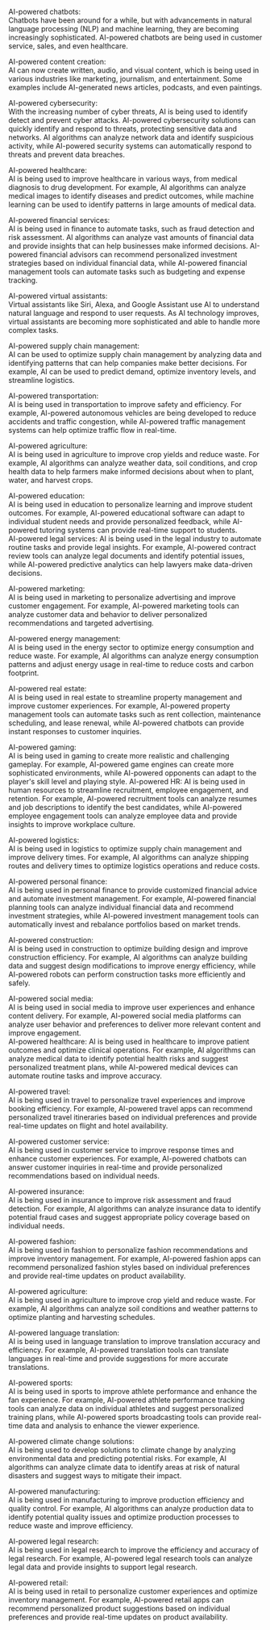 AI-powered chatbots:  
Chatbots have been around for a while, but with advancements in natural language processing (NLP) and machine learning, they are becoming increasingly sophisticated. AI-powered chatbots are being used in customer service, sales, and even healthcare.

AI-powered content creation:  
AI can now create written, audio, and visual content, which is being used in various industries like marketing, journalism, and entertainment. Some examples include AI-generated news articles, podcasts, and even paintings.

AI-powered cybersecurity:  
With the increasing number of cyber threats, AI is being used to identify detect 
and prevent cyber attacks. AI-powered cybersecurity solutions can 
quickly identify and respond to threats, protecting sensitive data and networks.
AI algorithms can analyze network data and identify suspicious activity, while 
AI-powered security systems can automatically respond to threats and prevent data breaches.

AI-powered healthcare:  
AI is being used to improve healthcare in various ways, from medical diagnosis to drug development. For example, AI algorithms can analyze medical images to identify diseases and predict outcomes, while machine learning can be used to identify patterns in large amounts of medical data.

AI-powered financial services:  
AI is being used in finance to automate tasks, such as fraud detection and risk assessment. 
AI algorithms can analyze vast amounts of financial data and provide insights that can help 
businesses make informed decisions. 
AI-powered financial advisors can recommend personalized investment strategies based on individual financial data, while AI-powered financial management tools can automate tasks such as budgeting and expense tracking.

AI-powered virtual assistants:  
Virtual assistants like Siri, Alexa, and Google Assistant use AI to understand natural language and respond to user requests. As AI technology improves, virtual assistants are becoming more sophisticated and able to handle more complex tasks.

AI-powered supply chain management:  
AI can be used to optimize supply chain management by analyzing data and identifying patterns that can help companies make better decisions. For example, AI can be used to predict demand, optimize inventory levels, and streamline logistics.

AI-powered transportation:  
AI is being used in transportation to improve safety and efficiency. For example, AI-powered autonomous vehicles are being developed to reduce accidents and traffic congestion, while AI-powered traffic management systems can help optimize traffic flow in real-time.

AI-powered agriculture:  
AI is being used in agriculture to improve crop yields and reduce waste. For example, AI algorithms can analyze weather data, soil conditions, and crop health data to help farmers make informed decisions about when to plant, water, and harvest crops.

AI-powered education:  
AI is being used in education to personalize learning and improve student outcomes. For example, AI-powered educational software can adapt to individual student needs and provide personalized feedback, while AI-powered tutoring systems can provide real-time support to students.  
AI-powered legal services: AI is being used in the legal industry to automate routine tasks and provide legal insights. For example, AI-powered contract review tools can analyze legal documents and identify potential issues, while AI-powered predictive analytics can help lawyers make data-driven decisions.

AI-powered marketing:  
AI is being used in marketing to personalize advertising and improve customer engagement. For example, AI-powered marketing tools can analyze customer data and behavior to deliver personalized recommendations and targeted advertising.

AI-powered energy management:  
AI is being used in the energy sector to optimize energy consumption and reduce waste. For example, AI algorithms can analyze energy consumption patterns and adjust energy usage in real-time to reduce costs and carbon footprint.

AI-powered real estate:  
AI is being used in real estate to streamline property management and improve customer experiences. For example, AI-powered property management tools can automate tasks such as rent collection, maintenance scheduling, and lease renewal, while AI-powered chatbots can provide instant responses to customer inquiries.

AI-powered gaming:  
AI is being used in gaming to create more realistic and challenging gameplay. 
For example, AI-powered game engines can create more sophisticated environments, 
while AI-powered opponents can adapt to the player's skill level and playing 
style.   AI-powered HR: AI is being used in human resources to streamline 
recruitment, employee engagement, and retention. For example, AI-powered recruitment 
tools can analyze resumes and job descriptions to identify the best candidates, 
while AI-powered employee engagement tools can analyze employee data and provide 
insights to improve workplace culture.

AI-powered logistics:  
AI is being used in logistics to optimize supply chain management and improve delivery times. For example, AI algorithms can analyze shipping routes and delivery times to optimize logistics operations and reduce costs.

AI-powered personal finance:  
AI is being used in personal finance to provide customized financial advice and automate investment management. For example, AI-powered financial planning tools can analyze individual financial data and recommend investment strategies, while AI-powered investment management tools can automatically invest and rebalance portfolios based on market trends.

AI-powered construction:  
AI is being used in construction to optimize building design and improve construction efficiency. For example, AI algorithms can analyze building data and suggest design modifications to improve energy efficiency, while AI-powered robots can perform construction tasks more efficiently and safely.

AI-powered social media:  
AI is being used in social media to improve user experiences and enhance content delivery. For example, AI-powered social media platforms can analyze user behavior and preferences to deliver more relevant content and improve engagement.  
AI-powered healthcare: AI is being used in healthcare to improve patient outcomes and optimize clinical operations. For example, AI algorithms can analyze medical data to identify potential health risks and suggest personalized treatment plans, while AI-powered medical devices can automate routine tasks and improve accuracy.

AI-powered travel:  
AI is being used in travel to personalize travel experiences and improve booking efficiency. For example, AI-powered travel apps can recommend personalized travel itineraries based on individual preferences and provide real-time updates on flight and hotel availability.

AI-powered customer service:  
AI is being used in customer service to improve response times and enhance customer experiences. For example, AI-powered chatbots can answer customer inquiries in real-time and provide personalized recommendations based on individual needs.

AI-powered insurance:  
AI is being used in insurance to improve risk assessment and fraud detection. For example, AI algorithms can analyze insurance data to identify potential fraud cases and suggest appropriate policy coverage based on individual needs.

AI-powered fashion:  
AI is being used in fashion to personalize fashion recommendations and improve inventory management. For example, AI-powered fashion apps can recommend personalized fashion styles based on individual preferences and provide real-time updates on product availability.

AI-powered agriculture:  
AI is being used in agriculture to improve crop yield and reduce waste. For example, AI algorithms can analyze soil conditions and weather patterns to optimize planting and harvesting schedules.

AI-powered language translation:  
AI is being used in language translation to improve translation accuracy and efficiency. For example, AI-powered translation tools can translate languages in real-time and provide suggestions for more accurate translations.

AI-powered sports:  
AI is being used in sports to improve athlete performance and enhance the fan experience. For example, AI-powered athlete performance tracking tools can analyze data on individual athletes and suggest personalized training plans, while AI-powered sports broadcasting tools can provide real-time data and analysis to enhance the viewer experience.

AI-powered climate change solutions:  
AI is being used to develop solutions to climate change by analyzing environmental data and predicting potential risks. For example, AI algorithms can analyze climate data to identify areas at risk of natural disasters and suggest ways to mitigate their impact.

AI-powered manufacturing:  
AI is being used in manufacturing to improve production efficiency and quality control. For example, AI algorithms can analyze production data to identify potential quality issues and optimize production processes to reduce waste and improve efficiency.

AI-powered legal research:  
AI is being used in legal research to improve the efficiency and accuracy of legal research. For example, AI-powered legal research tools can analyze legal data and provide insights to support legal research.

AI-powered retail:  
AI is being used in retail to personalize customer experiences and optimize inventory management. For example, AI-powered retail apps can recommend personalized product suggestions based on individual preferences and provide real-time updates on product availability.
